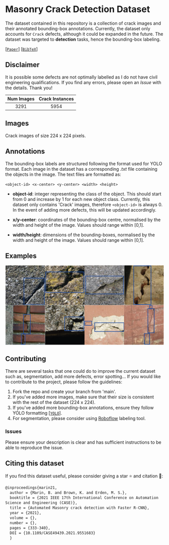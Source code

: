 # Masonry Crack Detection Dataset

The dataset contained in this repository is a collection of crack images and their annotated bounding-box annotations. Currently, the dataset only accounts for `Crack` defects, although it could be expanded in the future. The dataset was targeted to **detection** tasks, hence the bounding-box labeling.

[[`Paper`](https://ieeexplore.ieee.org/document/9551683)] [[`BibTeX`](#citing-this-dataset)]

## Disclaimer
It is possible some defects are not optimally labelled as I do not have civil engineering qualifications. If you find any errors, please open an *Issue* with the details. Thank you!

| Num Images | Crack Instances |
| :---: | :---: |
| 3291 | 5954 |

## Images

Crack images of size 224 x 224 pixels.

## Annotations

The bounding-box labels are structured following the format used for YOLO format. Each image in the dataset has a corresponding *.txt* file containing the objects in the image. The text files are formatted as:

`<object-id> <x-center> <y-center> <width> <height>`

- **object-id**: integer representing the class of the object. This should start from 0 and increase by 1 for each new object class. Currently, this dataset only contains 'Crack' images, therefore `<object-id>` is always 0. In the event of adding more defects, this will be updated accordingly.

- **x/y-center**: coordinates of the bounding-box centre, normalised by the width and height of the image. Values should range within [0,1].

- **width/height**: dimensions of the bounding-boxes, normalised by the width and height of the image. Values should range within [0,1].

## Examples

![Dataset Examples](figs/Detection_Dataset_Examples.png)

## Contributing

There are several tasks that one could do to improve the current dataset such as, segmentation, add more defects, error spotting... If you would like to contribute to the project, please follow the guidelines:

1. Fork the repo and create your branch from 'main'.
2. If you've added more images, make sure that their size is consistent with the rest of the dataset (224 x 224).
3. If you've added more bounding-box annotations, ensure they follow YOLO formatting [[`YOLO`](#annotations)].
4. For segmentation, please consider using [Roboflow](www.roboflow.com) labeling tool.

### Issues

Please ensure your description is clear and has sufficient instructions to be able to reproduce the issue.

## Citing this dataset

If you find this dataset useful, please consider giving a star :star: and citation :t-rex::

```
@inproceedings{marin21,
  author = {Marin, B. and Brown, K. and Erden, M. S.},
  booktitle = {2021 IEEE 17th International Conference on Automation Science and Engineering (CASE)}, 
  title = {Automated Masonry crack detection with Faster R-CNN}, 
  year = {2021},
  volume = {},
  number = {},
  pages = {333-340},
  DOI = {10.1109/CASE49439.2021.9551683}
  }
```
